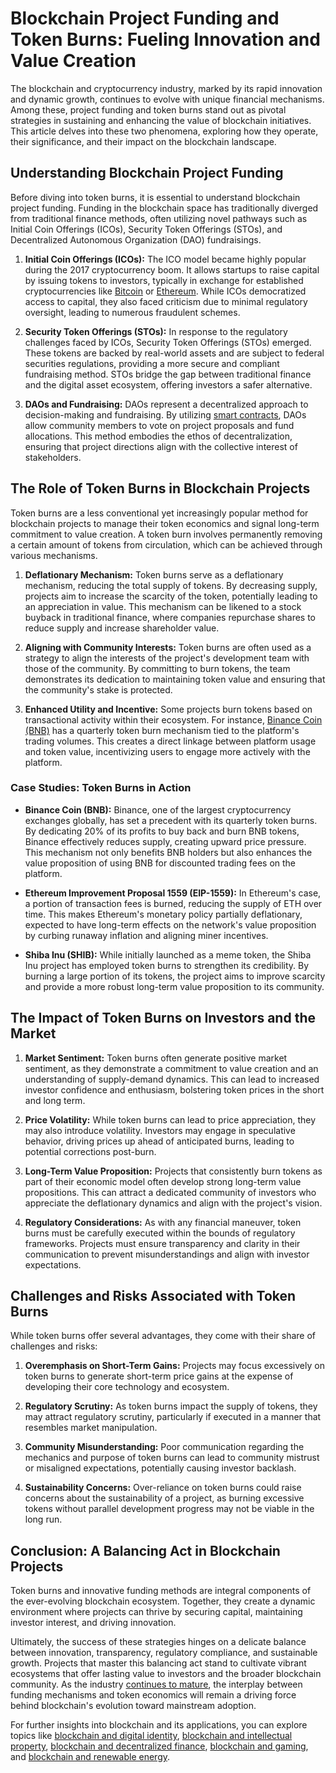 # Blockchain Project Funding and Token Burns: Fueling Innovation and Value Creation

The blockchain and cryptocurrency industry, marked by its rapid innovation and dynamic growth, continues to evolve with unique financial mechanisms. Among these, project funding and token burns stand out as pivotal strategies in sustaining and enhancing the value of blockchain initiatives. This article delves into these two phenomena, exploring how they operate, their significance, and their impact on the blockchain landscape.

## Understanding Blockchain Project Funding

Before diving into token burns, it is essential to understand blockchain project funding. Funding in the blockchain space has traditionally diverged from traditional finance methods, often utilizing novel pathways such as Initial Coin Offerings (ICOs), Security Token Offerings (STOs), and Decentralized Autonomous Organization (DAO) fundraisings.

1. **Initial Coin Offerings (ICOs):** The ICO model became highly popular during the 2017 cryptocurrency boom. It allows startups to raise capital by issuing tokens to investors, typically in exchange for established cryptocurrencies like [Bitcoin](https://bitcoin.org) or [Ethereum](https://ethereum.org). While ICOs democratized access to capital, they also faced criticism due to minimal regulatory oversight, leading to numerous fraudulent schemes.

2. **Security Token Offerings (STOs):** In response to the regulatory challenges faced by ICOs, Security Token Offerings (STOs) emerged. These tokens are backed by real-world assets and are subject to federal securities regulations, providing a more secure and compliant fundraising method. STOs bridge the gap between traditional finance and the digital asset ecosystem, offering investors a safer alternative.

3. **DAOs and Fundraising:** DAOs represent a decentralized approach to decision-making and fundraising. By utilizing [smart contracts](https://www.license-token.com/wiki/smart-contracts-on-blockchain), DAOs allow community members to vote on project proposals and fund allocations. This method embodies the ethos of decentralization, ensuring that project directions align with the collective interest of stakeholders.

## The Role of Token Burns in Blockchain Projects

Token burns are a less conventional yet increasingly popular method for blockchain projects to manage their token economics and signal long-term commitment to value creation. A token burn involves permanently removing a certain amount of tokens from circulation, which can be achieved through various mechanisms.

1. **Deflationary Mechanism:** Token burns serve as a deflationary mechanism, reducing the total supply of tokens. By decreasing supply, projects aim to increase the scarcity of the token, potentially leading to an appreciation in value. This mechanism can be likened to a stock buyback in traditional finance, where companies repurchase shares to reduce supply and increase shareholder value.

2. **Aligning with Community Interests:** Token burns are often used as a strategy to align the interests of the project's development team with those of the community. By committing to burn tokens, the team demonstrates its dedication to maintaining token value and ensuring that the community's stake is protected.

3. **Enhanced Utility and Incentive:** Some projects burn tokens based on transactional activity within their ecosystem. For instance, [Binance Coin (BNB)](https://www.binance.com/en/bnb) has a quarterly token burn mechanism tied to the platform's trading volumes. This creates a direct linkage between platform usage and token value, incentivizing users to engage more actively with the platform.

### Case Studies: Token Burns in Action

- **Binance Coin (BNB):** Binance, one of the largest cryptocurrency exchanges globally, has set a precedent with its quarterly token burns. By dedicating 20% of its profits to buy back and burn BNB tokens, Binance effectively reduces supply, creating upward price pressure. This mechanism not only benefits BNB holders but also enhances the value proposition of using BNB for discounted trading fees on the platform.

- **Ethereum Improvement Proposal 1559 (EIP-1559):** In Ethereum's case, a portion of transaction fees is burned, reducing the supply of ETH over time. This makes Ethereum's monetary policy partially deflationary, expected to have long-term effects on the network's value proposition by curbing runaway inflation and aligning miner incentives.

- **Shiba Inu (SHIB):** While initially launched as a meme token, the Shiba Inu project has employed token burns to strengthen its credibility. By burning a large portion of its tokens, the project aims to improve scarcity and provide a more robust long-term value proposition to its community.

## The Impact of Token Burns on Investors and the Market

1. **Market Sentiment:** Token burns often generate positive market sentiment, as they demonstrate a commitment to value creation and an understanding of supply-demand dynamics. This can lead to increased investor confidence and enthusiasm, bolstering token prices in the short and long term.

2. **Price Volatility:** While token burns can lead to price appreciation, they may also introduce volatility. Investors may engage in speculative behavior, driving prices up ahead of anticipated burns, leading to potential corrections post-burn.

3. **Long-Term Value Proposition:** Projects that consistently burn tokens as part of their economic model often develop strong long-term value propositions. This can attract a dedicated community of investors who appreciate the deflationary dynamics and align with the project's vision.

4. **Regulatory Considerations:** As with any financial maneuver, token burns must be carefully executed within the bounds of regulatory frameworks. Projects must ensure transparency and clarity in their communication to prevent misunderstandings and align with investor expectations.

## Challenges and Risks Associated with Token Burns

While token burns offer several advantages, they come with their share of challenges and risks:

1. **Overemphasis on Short-Term Gains:** Projects may focus excessively on token burns to generate short-term price gains at the expense of developing their core technology and ecosystem.

2. **Regulatory Scrutiny:** As token burns impact the supply of tokens, they may attract regulatory scrutiny, particularly if executed in a manner that resembles market manipulation.

3. **Community Misunderstanding:** Poor communication regarding the mechanics and purpose of token burns can lead to community mistrust or misaligned expectations, potentially causing investor backlash.

4. **Sustainability Concerns:** Over-reliance on token burns could raise concerns about the sustainability of a project, as burning excessive tokens without parallel development progress may not be viable in the long run.

## Conclusion: A Balancing Act in Blockchain Projects

Token burns and innovative funding methods are integral components of the ever-evolving blockchain ecosystem. Together, they create a dynamic environment where projects can thrive by securing capital, maintaining investor interest, and driving innovation.

Ultimately, the success of these strategies hinges on a delicate balance between innovation, transparency, regulatory compliance, and sustainable growth. Projects that master this balancing act stand to cultivate vibrant ecosystems that offer lasting value to investors and the broader blockchain community. As the industry [continues to mature](https://www.forbes.com/sites/lukefitzpatrick/2023/06/16/the-future-of-blockchain/?sh=57f1f6fc3f55), the interplay between funding mechanisms and token economics will remain a driving force behind blockchain's evolution toward mainstream adoption.

For further insights into blockchain and its applications, you can explore topics like [blockchain and digital identity](https://www.license-token.com/wiki/blockchain-and-digital-identity), [blockchain and intellectual property](https://www.license-token.com/wiki/blockchain-and-intellectual-property), [blockchain and decentralized finance](https://www.license-token.com/wiki/blockchain-and-decentralized-finance), [blockchain and gaming](https://www.license-token.com/wiki/blockchain-and-gaming), and [blockchain and renewable energy](https://www.license-token.com/wiki/blockchain-and-renewable-energy).